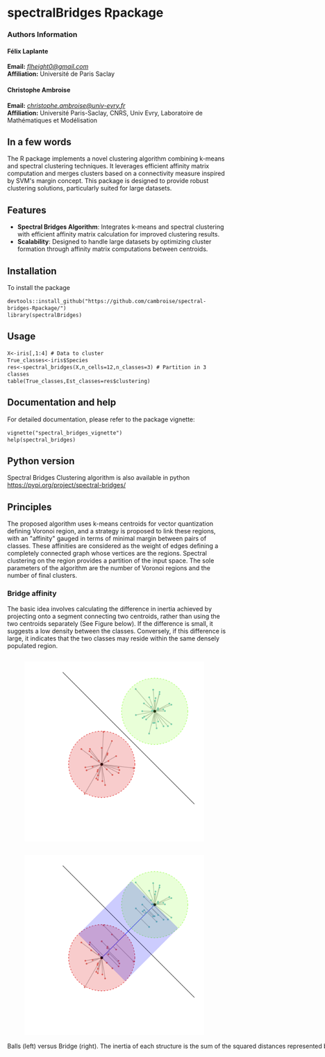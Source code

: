 # spectralBridges Rpackage

### Authors Information

#### Félix Laplante
**Email:** *flheight0@gmail.com*  
**Affiliation:** Université de Paris Saclay

#### Christophe Ambroise
**Email:** *christophe.ambroise@univ-evry.fr*  
**Affiliation:** Université Paris-Saclay, CNRS, Univ Evry, Laboratoire de Mathématiques et Modélisation

## In a few words

 The R package  implements a novel clustering algorithm combining k-means and spectral clustering techniques. It leverages efficient affinity matrix computation and merges clusters based on a connectivity measure inspired by SVM's margin concept. This package is designed to provide robust clustering solutions, particularly suited for large datasets. 

## Features

-   **Spectral Bridges Algorithm**: Integrates k-means and spectral clustering with efficient affinity matrix calculation for improved clustering results.
-   **Scalability**: Designed to handle large datasets by optimizing cluster formation through affinity matrix computations between centroids.

## Installation

To install the package 

```{r}
devtools::install_github("https://github.com/cambroise/spectral-bridges-Rpackage/")
library(spectralBridges)
```

## Usage

```{r}
X<-iris[,1:4] # Data to cluster
True_classes<-iris$Species
res<-spectral_bridges(X,n_cells=12,n_classes=3) # Partition in 3 classes
table(True_classes,Est_classes=res$clustering)  
```



## Documentation and help

For detailed documentation, please refer to the package vignette:
```{r}
vignette("spectral_bridges_vignette")
help(spectral_bridges)
```

## Python version

Spectral Bridges Clustering algorithm is also available in python <https://pypi.org/project/spectral-bridges/>


## Principles

The proposed algorithm uses k-means centroids for vector quantization defining Voronoi region, and a strategy is proposed to link these regions, with an "affinity" gauged in terms of minimal margin between pairs of classes. These affinities are considered as the weight of edges defining a completely connected graph whose vertices are the regions. Spectral clustering on the region provides a partition of the input space. The sole parameters of the algorithm are the number of Voronoi regions and the number of final clusters. 

### Bridge affinity 

The basic idea involves calculating the difference in inertia achieved by projecting onto a segment connecting two centroids, rather than using the two centroids separately (See Figure below). If the difference is small, it suggests a low density between the classes. Conversely, if this difference is large, it indicates that the two classes may reside within the same densely populated region.

<div style="width:1000px">
<figure class="left" style="float:left">
    <img  src="vignettes/figures/balls.png" width="45%" />
</figure>
<figure class="right" style="float:right">
    <img src="vignettes/figures/bridge.png" width="45%" />
</figure>
 <p>Balls (left) versus Bridge (right). The inertia of each structure is the sum of the squared distances represented by grey lines.</p>
</div>



